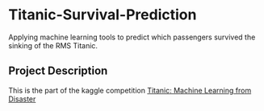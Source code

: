 # Titanic-Survival-Prediction
Applying machine learning tools to predict which passengers survived the sinking of the RMS Titanic.

## Project Description
This is the part of the kaggle competition <a href="https://www.kaggle.com/c/titanic/overview/description">Titanic: Machine Learning from Disaster</a>

